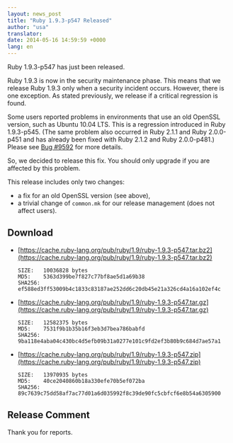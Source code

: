 ```yaml
---
layout: news_post
title: "Ruby 1.9.3-p547 Released"
author: "usa"
translator:
date: 2014-05-16 14:59:59 +0000
lang: en
---
```


Ruby 1.9.3-p547 has just been released.

Ruby 1.9.3 is now in the security maintenance phase.
This means that we release Ruby 1.9.3 only when a security incident occurs.
However, there is one exception.
As stated previously, we release if a critical regression is found.

Some users reported problems in environments that use an old OpenSSL version,
such as Ubuntu 10.04 LTS.
This is a regression introduced in Ruby 1.9.3-p545.
(The same problem also occurred in Ruby 2.1.1 and Ruby 2.0.0-p451 and has
already been fixed with Ruby 2.1.2 and Ruby 2.0.0-p481.)
Please see [Bug #9592](https://bugs.ruby-lang.org/issues/9592) for more details.

So, we decided to release this fix.
You should only upgrade if you are affected by this problem.

This release includes only two changes:

* a fix for an old OpenSSL version (see above),
* a trivial change of `common.mk` for our release management (does not affect users).

## Download

* [https://cache.ruby-lang.org/pub/ruby/1.9/ruby-1.9.3-p547.tar.bz2](https://cache.ruby-lang.org/pub/ruby/1.9/ruby-1.9.3-p547.tar.bz2)

      SIZE:   10036828 bytes
      MD5:    5363d399be7f827c77bf8ae5d1a69b38
      SHA256: ef588ed3ff53009b4c1833c83187ae252dd6c20db45e21a326cd4a16a102ef4c

* [https://cache.ruby-lang.org/pub/ruby/1.9/ruby-1.9.3-p547.tar.gz](https://cache.ruby-lang.org/pub/ruby/1.9/ruby-1.9.3-p547.tar.gz)

      SIZE:   12582375 bytes
      MD5:    7531f9b1b35b16f3eb3d7bea786babfd
      SHA256: 9ba118e4aba04c430bc4d5efb09b31a0277e101c9fd2ef3b80b9c684d7ae57a1

* [https://cache.ruby-lang.org/pub/ruby/1.9/ruby-1.9.3-p547.zip](https://cache.ruby-lang.org/pub/ruby/1.9/ruby-1.9.3-p547.zip)

      SIZE:   13970935 bytes
      MD5:    40ce2040860b18a330efe70b5ef072ba
      SHA256: 89c7639c75dd58af7ac77d01a6d035992f8c39de90fc5cbfcf6e8b54a6305900

## Release Comment

Thank you for reports.
